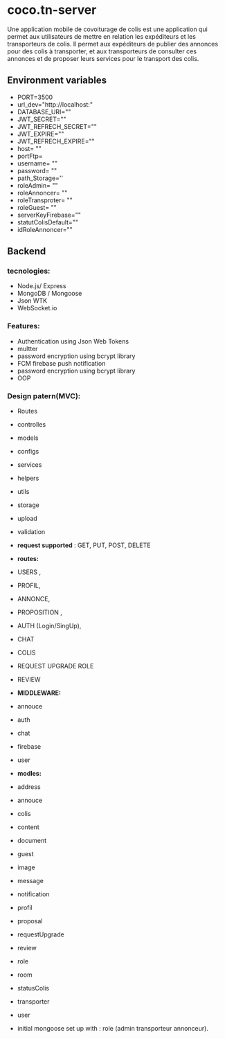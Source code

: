 # coco.tn-server

Une application mobile de covoiturage de colis est une application qui permet aux utilisateurs de mettre en relation les expéditeurs et les transporteurs de colis. Il permet aux expéditeurs de publier des annonces pour des colis à transporter, et aux transporteurs de consulter ces annonces et de proposer leurs services pour le transport des colis.




##


## Environment variables

- PORT=3500
- url_dev="http://localhost:"
- DATABASE_URI=""
- JWT_SECRET=""
- JWT_REFRECH_SECRET=""
- JWT_EXPIRE=""
- JWT_REFRECH_EXPIRE=""
- host= ""
- portFtp= 
- username= ""
- password= ""
- path_Storage=''
- roleAdmin= ""
- roleAnnoncer= ""
- roleTransproter= ""
- roleGuest= ""
- serverKeyFirebase=""
- statutColisDefault=""
- idRoleAnnoncer=""


## Backend

### tecnologies:

- Node.js/ Express
- MongoDB / Mongoose
- Json WTK
- WebSocket.io

### Features:

- Authentication using Json Web Tokens
- multter
- password encryption using bcrypt library
- FCM firebase push notification
- password encryption using bcrypt library
- OOP


### Design patern(MVC):
- Routes
- controlles
- models
- configs
- services
- helpers
- utils
- storage
- upload
- validation

- **request supported** : GET, PUT, POST, DELETE

- **routes:** 
- USERS ,
- PROFIL,
- ANNONCE,
- PROPOSITION ,
- AUTH (Login/SingUp),
- CHAT
- COLIS
- REQUEST UPGRADE ROLE
- REVIEW 

- **MIDDLEWARE:** 
- annouce
- auth
- chat
- firebase
- user

- **modles:** 
- address
- annouce
- colis
- content
- document
- guest 
- image
- message
- notification
- profil 
- proposal
- requestUpgrade 
- review
- role 
- room 
- statusColis
- transporter 
- user


- initial mongoose set up with :  role (admin transporteur annonceur).

